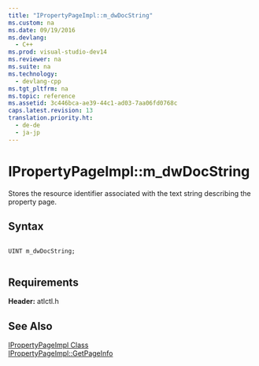 ```yaml
---
title: "IPropertyPageImpl::m_dwDocString"
ms.custom: na
ms.date: 09/19/2016
ms.devlang: 
  - C++
ms.prod: visual-studio-dev14
ms.reviewer: na
ms.suite: na
ms.technology: 
  - devlang-cpp
ms.tgt_pltfrm: na
ms.topic: reference
ms.assetid: 3c446bca-ae39-44c1-ad03-7aa06fd0768c
caps.latest.revision: 13
translation.priority.ht: 
  - de-de
  - ja-jp
---
```

# IPropertyPageImpl::m_dwDocString
Stores the resource identifier associated with the text string describing the property page.  
  
## Syntax  
  
```  
  
UINT m_dwDocString;  
  
```  
  
## Requirements  
 **Header:** atlctl.h  
  
## See Also  
 [IPropertyPageImpl Class](../vs140/IPropertyPageImpl-Class.md)   
 [IPropertyPageImpl::GetPageInfo](../vs140/IPropertyPageImpl--GetPageInfo.md)